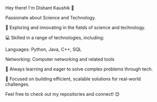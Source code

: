 Hey there! I'm Dishant Kaushik 👋

Passionate about Science and Technology.

🔭 Exploring and innovating in the fields of science and technology.

💻 Skilled in a range of technologies, including:

Languages: Python, Java, C++, SQL

Networking: Computer networking and related tools

🌱 Always learning and eager to solve complex problems through tech.

🚀 Focused on building efficient, scalable solutions for real-world challenges.

Feel free to check out my repositories and connect! 😊


